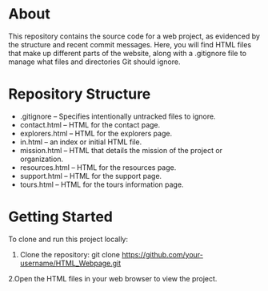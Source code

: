 # About
This repository contains the source code for a web project, as evidenced by the structure and recent commit messages. Here, you will find HTML files that make up different parts of the website, along with a .gitignore file to manage what files and directories Git should ignore.

# Repository Structure
<ul>
<li>.gitignore – Specifies intentionally untracked files to ignore.</li>
<li>contact.html – HTML for the contact page.</li>
<li>explorers.html – HTML for the explorers page. </li>
<li>in.html –  an index or initial HTML file.</li>
<li> mission.html – HTML that details the mission of the project or organization. </li>
<li> resources.html – HTML for the resources page. </li>
<li> support.html – HTML for the support page. </li>
<li> tours.html – HTML for the tours information page. </li>
</ul>

# Getting Started

To clone and run this project locally:

1. Clone the repository:
   git clone https://github.com/your-username/HTML_Webpage.git

2.Open the HTML files in your web browser to view the project.
   
